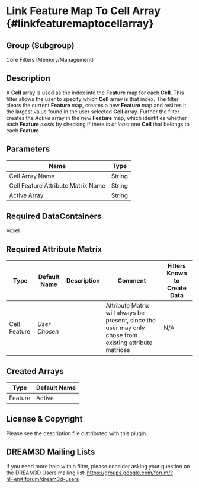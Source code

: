 Link Feature Map To Cell Array {#linkfeaturemaptocellarray}
==============================

## Group (Subgroup) ##
Core Filters (Memory/Management)

## Description ##
A **Cell** array is used as the index into the **Feature** map for each **Cell**.  This filter allows the user to specify which **Cell** array is that index.  The filter clears the current **Feature** map, creates a new **Feature** map and resizes it the largest value found in the user selected **Cell** array.  Further the filter creates the *Active* array in the new **Feature** map, which identifies whether each **Feature** *exists* by checking if there is *at least* one **Cell** that belongs to each **Feature**. 

## Parameters ##

| Name | Type |
|------|------|
| Cell Array Name | String |
| Cell Feature Attribute Matrix Name| String |
| Active Array | String |

## Required DataContainers ##
Voxel

## Required Attribute Matrix ##

| Type | Default Name | Description | Comment | Filters Known to Create Data |
|------|--------------|-------------|---------|-----|
| Cell Feature | *User Chosen* |  | Attribute Matrix will always be present, since the user may only chose from existing attribute matrices | N/A |


## Created Arrays ##

| Type | Default Name |
|------|--------------|
| Feature | Active |


## License & Copyright ##

Please see the description file distributed with this plugin.

## DREAM3D Mailing Lists ##

If you need more help with a filter, please consider asking your question on the DREAM3D Users mailing list:
https://groups.google.com/forum/?hl=en#!forum/dream3d-users


